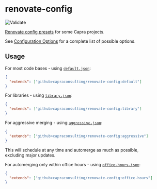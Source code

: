 # renovate-config

![Validate](https://github.com/capraconsulting/renovate-config/workflows/Validate/badge.svg)

[Renovate config presets](https://docs.renovatebot.com/config-presets/)
for some Capra projects.

See [Configuration Options](https://docs.renovatebot.com/configuration-options/)
for a complete list of possible options.

## Usage

For most code bases - using [`default.json`](./default.json):

```json
{
  "extends": ["github>capraconsulting/renovate-config:default"]
}
```

For libraries - using [`library.json`](./library.json):

```json
{
  "extends": ["github>capraconsulting/renovate-config:library"]
}
```

For aggressive merging - using [`aggressive.json`](./aggressive.json):

```json
{
  "extends": ["github>capraconsulting/renovate-config:aggressive"]
}
```

This will schedule at any time and automerge as much as possible,
excluding major updates.

For automerging only within office hours - using [`office-hours.json`](./office-hours.json):

```json
{
  "extends": ["github>capraconsulting/renovate-config:office-hours"]
}
```

